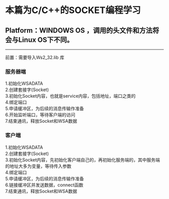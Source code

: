# 本篇为C/C++的SOCKET编程学习    
## Platform：WINDOWS OS ，调用的头文件和方法将会与Linux OS下不同。    
---
前置：需要导入Ws2_32.lib 库
### 服务器端
1.初始化WSADATA  
2.创建套接字(Socket)  
3.初始化Socket内容，也就是service内容，包括地址，端口之类的  
4.绑定端口  
5.申请缓冲区，为后续的消息传输作准备  
6.开始监听端口，等待客户端的访问  
7.结束通讯，释放Socket和WSA数据  

### 客户端
1.初始化WSADATA  
2.创建套接字(Socket)  
3.初始化Socket内容，先初始化客户端自己的，再初始化服务端的，其中服务端的地址大多为变量，等待传入参数    
4.绑定端口  
5.申请缓冲区，为后续的消息传输作准备  
6.链接缓冲区并发送数据，connect函数      
7.结束通讯，释放Socket和WSA数据  
